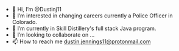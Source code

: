 - 👋 Hi, I’m @Dustinj11
- 👀 I’m interested in changing careers currently a Police Officer in Colorado. 
- 🌱 I’m currently in Skill Distillery's full stack Java program. 
- 💞️ I’m looking to collaborate on ...
- 📫 How to reach me dustin.jennings11@protonmail.com

<!---
Dustinj11/Dustinj11 is a ✨ special ✨ repository because its `README.md` (this file) appears on your GitHub profile.
You can click the Preview link to take a look at your changes.
--->

